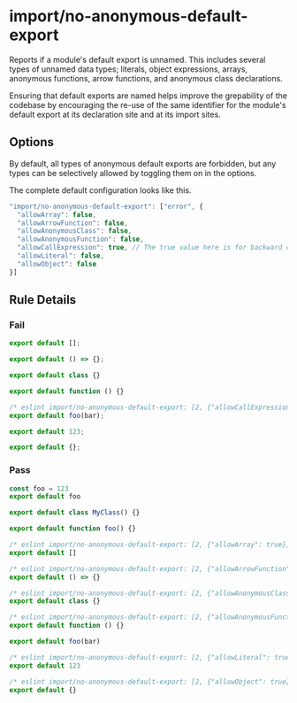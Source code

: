 # import/no-anonymous-default-export

Reports if a module's default export is unnamed. This includes several types of
unnamed data types; literals, object expressions, arrays, anonymous functions,
arrow functions, and anonymous class declarations.

Ensuring that default exports are named helps improve the grepability of the
codebase by encouraging the re-use of the same identifier for the module's
default export at its declaration site and at its import sites.

## Options

By default, all types of anonymous default exports are forbidden, but any types
can be selectively allowed by toggling them on in the options.

The complete default configuration looks like this.

```js
"import/no-anonymous-default-export": ["error", {
  "allowArray": false,
  "allowArrowFunction": false,
  "allowAnonymousClass": false,
  "allowAnonymousFunction": false,
  "allowCallExpression": true, // The true value here is for backward compatibility
  "allowLiteral": false,
  "allowObject": false
}]
```

## Rule Details

### Fail

```js
export default [];

export default () => {};

export default class {}

export default function () {}

/* eslint import/no-anonymous-default-export: [2, {"allowCallExpression": false}] */
export default foo(bar);

export default 123;

export default {};
```

### Pass

```js
const foo = 123
export default foo

export default class MyClass() {}

export default function foo() {}

/* eslint import/no-anonymous-default-export: [2, {"allowArray": true}] */
export default []

/* eslint import/no-anonymous-default-export: [2, {"allowArrowFunction": true}] */
export default () => {}

/* eslint import/no-anonymous-default-export: [2, {"allowAnonymousClass": true}] */
export default class {}

/* eslint import/no-anonymous-default-export: [2, {"allowAnonymousFunction": true}] */
export default function () {}

export default foo(bar)

/* eslint import/no-anonymous-default-export: [2, {"allowLiteral": true}] */
export default 123

/* eslint import/no-anonymous-default-export: [2, {"allowObject": true}] */
export default {}
```
